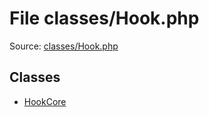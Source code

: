 File classes/Hook.php
=========

Source: [classes/Hook.php](https://github.com/PrestaShop/PrestaShop/blob/1.5.3.0/classes/Hook.php)


Classes
-------

* [HookCore](class.HookCore.md)

